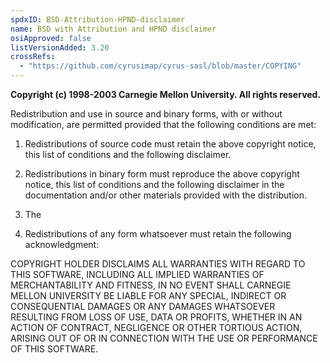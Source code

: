 ```yaml
---
spdxID: BSD-Attribution-HPND-disclaimer
name: BSD with Attribution and HPND disclaimer
osiApproved: false
listVersionAdded: 3.20
crossRefs: 
  - "https://github.com/cyrusimap/cyrus-sasl/blob/master/COPYING"
---
```


**Copyright (c) 1998-2003 Carnegie Mellon University. All rights reserved.**

Redistribution and use in source and binary forms, with or without modification, are permitted provided that the following conditions are met:

1. Redistributions of source code must retain the above copyright notice, this list of conditions and the following disclaimer.

2. Redistributions in binary form must reproduce the above copyright notice, this list of conditions and the following disclaimer in the documentation and/or other materials provided with the distribution.

3. The

4. Redistributions of any form whatsoever must retain the following acknowledgment:

COPYRIGHT HOLDER DISCLAIMS ALL WARRANTIES WITH REGARD TO THIS SOFTWARE, INCLUDING ALL IMPLIED WARRANTIES OF MERCHANTABILITY AND FITNESS, IN NO EVENT SHALL CARNEGIE MELLON UNIVERSITY BE LIABLE FOR ANY SPECIAL, INDIRECT OR CONSEQUENTIAL DAMAGES OR ANY DAMAGES WHATSOEVER RESULTING FROM LOSS OF USE, DATA OR PROFITS, WHETHER IN AN ACTION OF CONTRACT, NEGLIGENCE OR OTHER TORTIOUS ACTION, ARISING OUT OF OR IN CONNECTION WITH THE USE OR PERFORMANCE OF THIS SOFTWARE.
